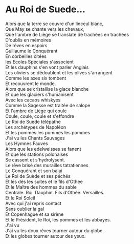 # Au Roi de Suede...  
  
Alors que la terre se couvre d'un linceul blanc,  
Que May se chante vers les chevaux,  
Que l'ambre de Liège se translate de trachées en trachées  
D'oublis en mémoires  
De rêves en espoirs  
Guillaume le Conquérant  
En corbeilles citées  
les Ecoles Spéciales s'associent  
Et les dauphins s'en vont parler Anglais  
Les oliviers se dédoublent et les olives s'arrangent  
Comme les axes six tombent  
Et recouvrent le monde.  
Alors que se cristallise la glace blanche  
Et que les glaciers s'humanisent  
Avec les cacaos whiskyes  
Comme la Sagesse est traitée de salope  
Et l'ambre de Liège qui coule  
Coule, coule, coule et s'effondre  
Le Roi de Suède télépathe  
Les archétypes de Napoléon  
Et les pommes les pommes les pommes  
J'ai vu les Chants Sauvages  
Les Hymnes Fauves  
Alors que les edelweisses se fanent  
Et que les stations polonaises  
Se cassent et s'hydrolysent.  
Le rêve brisé des murailles tatratiennes  
Le Conquérant et son balai  
Le Roi de Suède et ses péchés  
Et les dés les suites et le fils d'Othée  
Et le Maître des hommes du sable  
Centrale. Roi. Dauphin. Fils d'Othée. Versailles.  
Et le Roi Soleil  
Avec qui j'ai repris contact  
Sans oublier la gal  
Et Copenhague et sa sirène  
Et le Président, le Roi, les pommes et les abbayes.  
J'ai vu  
J'ai vu les doux rêves tourner autour du globe.  
Et les globes tourner autour des yeux.  
